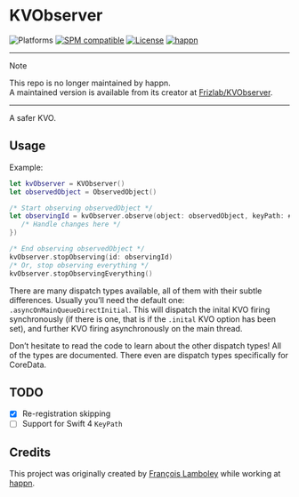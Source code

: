 # KVObserver
![Platforms](https://img.shields.io/badge/platform-macOS%20|%20iOS%20|%20tvOS%20|%20watchOS-lightgrey.svg?style=flat) [![SPM compatible](https://img.shields.io/badge/SPM-compatible-E05C43.svg?style=flat)](https://swift.org/package-manager/) [![License](https://img.shields.io/github/license/happn-app/KVObserver.svg?style=flat)](License.txt) [![happn](https://img.shields.io/badge/from-happn-0087B4.svg?style=flat)](https://happn.com)

---

> [!NOTE]
> This repo is no longer maintained by happn.  
> A maintained version is available from its creator at [Frizlab/KVObserver](https://github.com/Frizlab/KVObserver).

---

A safer KVO.

## Usage
Example:
```swift
let kvObserver = KVObserver()
let observedObject = ObservedObject()

/* Start observing observedObject */ 
let observingId = kvObserver.observe(object: observedObject, keyPath: #keyPath(ObservedObject.observableProperty), kvoOptions: [.initial], dispatchType: .asyncOnMainQueueDirectInitial, handler: { [weak self] change in
   /* Handle changes here */
})

/* End observing observedObject */ 
kvObserver.stopObserving(id: observingId)
/* Or, stop observing everything */
kvObserver.stopObservingEverything()
```

There are many dispatch types available, all of them with their subtle differences.
Usually you’ll need the default one: `.asyncOnMainQueueDirectInitial`. 
This will dispatch the inital KVO firing synchronously (if there is one, that is if the `.inital` KVO option has been set),
 and further KVO firing asynchronously on the main thread.

Don’t hesitate to read the code to learn about the other dispatch types!
All of the types are documented.
There even are dispatch types specifically for CoreData.

## TODO
- [x] Re-registration skipping
- [ ] Support for Swift 4 `KeyPath`

## Credits
This project was originally created by [François Lamboley](https://github.com/Frizlab) while working at [happn](https://happn.com).
